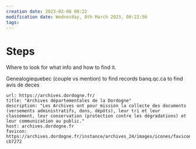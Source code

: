 ```yaml
---
creation date: 2023-03-08 00:22
modification date: Wednesday, 8th March 2023, 00:22:56
tags: 
---
```


# Steps

Where to look for what info and how to find it.

Genealogiequebec (couple vs mention) to find records
banq.qc.ca to find avis de deces


```cardlink
url: https://archives.dordogne.fr/
title: "Archives départementales de la Dordogne"
description: "Les Archives ont pour mission la collecte des documents (versements administratifs, dons, dépôts), leur tri et leur classement, leur conservation (protection contre les dégradations) et leur communication au public."
host: archives.dordogne.fr
favicon: https://archives.dordogne.fr/instance/archives_24/images/icones/favicon.png?cb7272
```

